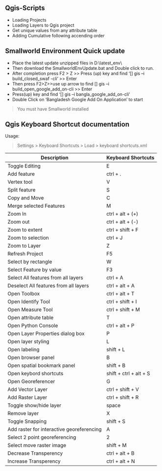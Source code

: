 ## Qgis-Scripts
- Loading Projects
- Loading Layers to Qgis project
- Get unique values from any attribute table
- Adding Cumulative following accending order

## Smallworld Environment Quick update

- Place the latest update unzipped files in D:\latest_env\
- Then download the SmallworldEnvUpdate.bat and Double click to run.
- After completion press F2 > Z >> Press (up) key and find ‘[] gis –i build_closed_swaf -cli’ >> Enter
- Then press F2>Z>>use up arrow to find [] gis –i build_open_google_add_on-cli >> Enter
- Press(up) key and find ‘[] gis –i bangla_google_add_on-cli’
- Double Click on ‘Bangladesh Google Add On Application’ to start
> You must have Smallworld installed

## Qgis Keyboard Shortcut documentation
Usage:
> Settings > Keyboard Shortcuts > Load > keyboard shortcuts.xml

Description | Keyboard Shortcuts
--- | --- 
Toggle Editing | E
Add feature | ctrl + .
Vertex tool | V
Split feature | S 
Copy and Move | C 
Merge selected Features | M 
Zoom In | ctrl + alt + (+) 
Zoom out | ctrl + alt + (-) 
Zoom to extent | ctrl + shift + F 
Zoom to selection | ctrl + J
Zoom to Layer | Z 
Refresh Project | F5 
Select by rectangle | W 
Select Feature by value | F3 
Select All features from all layers | ctrl + A 
Deselect All features from all layers | ctrl + alt + A
Open Toolbox | ctrl + alt + T 
Open Identify Tool | ctrl + shift + I
Open Measure Tool | ctrl + shift + M 
Open attribute table | T 
Open Python Console | ctrl + alt + P 
Open Layer Properties dialog box | P
Open layer styling | L 
Open labeling | shift + L 
Open browser panel | B 
Open spatial bookmark panel | shift + B 
Open keybord shortcuts | shift + ctrl + alt + S 
Open Georeferencer | G 
Add Vector Layer | ctrl + shift + V 
Add Raster Layer | ctrl + shift + R 
Toggle show/hide layer | space
Remove layer | X
Toggle Snapping | shift + S
Add raster for interactive georeferencing | A
Select 2 point georeferencing | 2 
Select move raster image | shift + M 
Decrease Transperency | ctrl + alt + B
Increase Transperency | ctrl + alt + N
